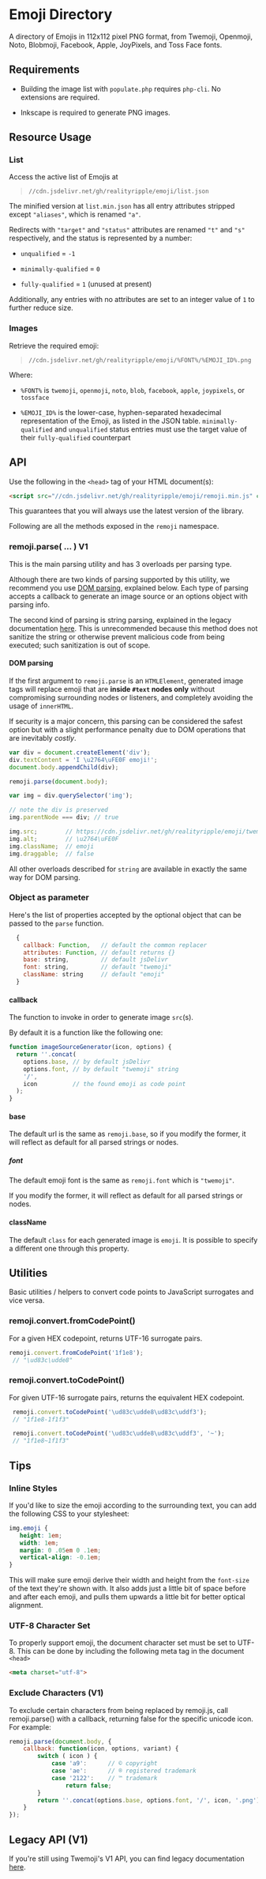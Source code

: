 # Emoji Directory
A directory of Emojis in 112x112 pixel PNG format, from Twemoji, Openmoji, Noto, Blobmoji, Facebook, Apple, JoyPixels, and Toss Face fonts.  

## Requirements
 - Building the image list with `populate.php` requires `php-cli`. No extensions are required.  
 
 - Inkscape is required to generate PNG images.  

## Resource Usage

### List
Access the active list of Emojis at  
 > `//cdn.jsdelivr.net/gh/realityripple/emoji/list.json`  

The minified version at `list.min.json` has all entry attributes stripped except `"aliases"`, which is renamed `"a"`.  

Redirects with `"target"` and `"status"` attributes are renamed `"t"` and `"s"` respectively, and the status is represented by a number:  
 - `unqualified` = `-1`  
 
 - `minimally-qualified` = `0`  
 
 - `fully-qualified` = `1` (unused at present)  

Additionally, any entries with no attributes are set to an integer value of `1` to further reduce size.  

### Images
Retrieve the required emoji:  
 > `//cdn.jsdelivr.net/gh/realityripple/emoji/%FONT%/%EMOJI_ID%.png`  

Where:  

 - `%FONT%` is `twemoji`, `openmoji`, `noto`, `blob`, `facebook`, `apple`, `joypixels`, or `tossface`  

 - `%EMOJI_ID%` is the lower-case, hyphen-separated hexadecimal representation of the Emoji, as listed in the JSON table. `minimally-qualified` and `unqualified` status entries must use the target value of their `fully-qualified` counterpart  

## API

Use the following in the `<head>` tag of your HTML document(s):

```html
<script src="//cdn.jsdelivr.net/gh/realityripple/emoji/remoji.min.js" crossorigin="anonymous"></script>
```

This guarantees that you will always use the latest version of the library.

Following are all the methods exposed in the `remoji` namespace.

### remoji.parse( ... ) V1

This is the main parsing utility and has 3 overloads per parsing type.

Although there are two kinds of parsing supported by this utility, we recommend you use [DOM parsing](#dom-parsing), explained below. Each type of parsing accepts a callback to generate an image source or an options object with parsing info.

The second kind of parsing is string parsing, explained in the legacy documentation [here](https://github.com/jdecked/twemoji/blob/main/LEGACY.md#string-parsing). This is unrecommended because this method does not sanitize the string or otherwise prevent malicious code from being executed; such sanitization is out of scope.

#### DOM parsing

If the first argument to `remoji.parse` is an `HTMLElement`, generated image tags will replace emoji that are **inside `#text` nodes only** without compromising surrounding nodes or listeners, and completely avoiding the usage of `innerHTML`.

If security is a major concern, this parsing can be considered the safest option but with a slight performance penalty due to DOM operations that are inevitably *costly*.

```js
var div = document.createElement('div');
div.textContent = 'I \u2764\uFE0F emoji!';
document.body.appendChild(div);

remoji.parse(document.body);

var img = div.querySelector('img');

// note the div is preserved
img.parentNode === div; // true

img.src;        // https://cdn.jsdelivr.net/gh/realityripple/emoji/twemoji/2764.png
img.alt;        // \u2764\uFE0F
img.className;  // emoji
img.draggable;  // false

```

All other overloads described for `string` are available in exactly the same way for DOM parsing.

### Object as parameter

Here's the list of properties accepted by the optional object that can be passed to the `parse` function.

```js
  {
    callback: Function,   // default the common replacer
    attributes: Function, // default returns {}
    base: string,         // default jsDelivr
    font: string,         // default "twemoji"
    className: string     // default "emoji"
  }
```

#### callback

The function to invoke in order to generate image `src`(s).

By default it is a function like the following one:

```js
function imageSourceGenerator(icon, options) {
  return ''.concat(
    options.base, // by default jsDelivr
    options.font, // by default "twemoji" string
    '/',
    icon          // the found emoji as code point
  );
}
```

#### base

The default url is the same as `remoji.base`, so if you modify the former, it will reflect as default for all parsed strings or nodes.

##### font

The default emoji font is the same as `remoji.font` which is `"twemoji"`.

If you modify the former, it will reflect as default for all parsed strings or nodes.

#### className

The default `class` for each generated image is `emoji`. It is possible to specify a different one through this property.

## Utilities

Basic utilities / helpers to convert code points to JavaScript surrogates and vice versa.

### remoji.convert.fromCodePoint()

For a given HEX codepoint, returns UTF-16 surrogate pairs.

```js
remoji.convert.fromCodePoint('1f1e8');
 // "\ud83c\udde8"
```

### remoji.convert.toCodePoint()

For given UTF-16 surrogate pairs, returns the equivalent HEX codepoint.

```js
 remoji.convert.toCodePoint('\ud83c\udde8\ud83c\uddf3');
 // "1f1e8-1f1f3"

 remoji.convert.toCodePoint('\ud83c\udde8\ud83c\uddf3', '~');
 // "1f1e8~1f1f3"
```

## Tips

### Inline Styles

If you'd like to size the emoji according to the surrounding text, you can add the following CSS to your stylesheet:

```css
img.emoji {
   height: 1em;
   width: 1em;
   margin: 0 .05em 0 .1em;
   vertical-align: -0.1em;
}
```

This will make sure emoji derive their width and height from the `font-size` of the text they're shown with. It also adds just a little bit of space before and after each emoji, and pulls them upwards a little bit for better optical alignment.

### UTF-8 Character Set

To properly support emoji, the document character set must be set to UTF-8. This can be done by including the following meta tag in the document `<head>`

```html
<meta charset="utf-8">
```

### Exclude Characters (V1)

To exclude certain characters from being replaced by remoji.js, call remoji.parse() with a callback, returning false for the specific unicode icon. For example:

```js
remoji.parse(document.body, {
    callback: function(icon, options, variant) {
        switch ( icon ) {
            case 'a9':      // © copyright
            case 'ae':      // ® registered trademark
            case '2122':    // ™ trademark
                return false;
        }
        return ''.concat(options.base, options.font, '/', icon, '.png');
    }
});
```

## Legacy API (V1)

If you're still using Twemoji's V1 API, you can find legacy documentation [here](https://github.com/jdecked/twemoji/blob/main/LEGACY.md).
